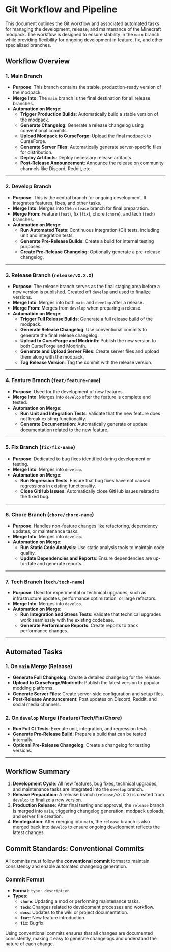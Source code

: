 # Git Workflow and Pipeline

This document outlines the Git workflow and associated automated tasks for managing the development, release, and maintenance of the Minecraft modpack. The workflow is designed to ensure stability in the `main` branch while providing flexibility for ongoing development in feature, fix, and other specialized branches.

## Workflow Overview

### 1. Main Branch

- **Purpose**: This branch contains the stable, production-ready version of the modpack.
- **Merge Into**: The `main` branch is the final destination for all release branches.
- **Automation on Merge**:
  - **Trigger Production Builds**: Automatically build a stable version of the modpack.
  - **Generate Changelog**: Generate a release changelog using conventional commits.
  - **Upload Modpack to CurseForge**: Upload the final modpack to CurseForge.
  - **Generate Server Files**: Automatically generate server-specific files for distribution.
  - **Deploy Artifacts**: Deploy necessary release artifacts.
  - **Post-Release Announcement**: Announce the release on community channels like Discord, Reddit, etc.

---

### 2. Develop Branch

- **Purpose**: This is the central branch for ongoing development. It integrates features, fixes, and other tasks.
- **Merge Into**: Merges into the `release` branch for final preparation.
- **Merge From**: Feature (`feat`), fix (`fix`), chore (`chore`), and tech (`tech`) branches.
- **Automation on Merge**:
  - **Run Automated Tests**: Continuous Integration (CI) tests, including unit and integration tests.
  - **Generate Pre-Release Builds**: Create a build for internal testing purposes.
  - **Create Pre-Release Changelog**: Optionally generate a pre-release changelog.

---

### 3. Release Branch (`release/vX.X.X`)

- **Purpose**: The release branch serves as the final staging area before a new version is published. Created off `develop` and used to finalize versions.
- **Merge Into**: Merges into both `main` and `develop` after a release.
- **Merge From**: Merges from `develop` when preparing a release.
- **Automation on Merge**:
  - **Trigger Full Release Builds**: Generate a full release build of the modpack.
  - **Generate Release Changelog**: Use conventional commits to generate the final release changelog.
  - **Upload to CurseForge and Modrinth**: Publish the new version to both CurseForge and Modrinth.
  - **Generate and Upload Server Files**: Create server files and upload them along with the modpack.
  - **Tag Release Version**: Tag the commit with the release version.

---

### 4. Feature Branch (`feat/feature-name`)

- **Purpose**: Used for the development of new features.
- **Merge Into**: Merges into `develop` after the feature is complete and tested.
- **Automation on Merge**:
  - **Run Unit and Integration Tests**: Validate that the new feature does not break existing functionality.
  - **Generate Documentation**: Automatically generate or update documentation related to the new feature.

---

### 5. Fix Branch (`fix/fix-name`)

- **Purpose**: Dedicated to bug fixes identified during development or testing.
- **Merge Into**: Merges into `develop`.
- **Automation on Merge**:
  - **Run Regression Tests**: Ensure that bug fixes have not caused regressions in existing functionality.
  - **Close GitHub Issues**: Automatically close GitHub issues related to the fixed bug.

---

### 6. Chore Branch (`chore/chore-name`)

- **Purpose**: Handles non-feature changes like refactoring, dependency updates, or maintenance tasks.
- **Merge Into**: Merges into `develop`.
- **Automation on Merge**:
  - **Run Static Code Analysis**: Use static analysis tools to maintain code quality.
  - **Update Dependencies and Reports**: Ensure dependencies are up-to-date and generate reports.

---

### 7. Tech Branch (`tech/tech-name`)

- **Purpose**: Used for experimental or technical upgrades, such as infrastructure updates, performance optimization, or large refactors.
- **Merge Into**: Merges into `develop`.
- **Automation on Merge**:
  - **Run Integration and Stress Tests**: Validate that technical upgrades work seamlessly with the existing codebase.
  - **Generate Performance Reports**: Create reports to track performance changes.

---

## Automated Tasks

### 1. On `main` Merge (Release)

- **Generate Full Changelog**: Create a detailed changelog for the release.
- **Upload to CurseForge/Modrinth**: Publish the latest version to popular modding platforms.
- **Generate Server Files**: Create server-side configuration and setup files.
- **Post-Release Announcement**: Post updates on Discord, Reddit, and social media channels.

### 2. On `develop` Merge (Feature/Tech/Fix/Chore)

- **Run Full CI Tests**: Execute unit, integration, and regression tests.
- **Generate Pre-Release Build**: Prepare a build that can be tested internally.
- **Optional Pre-Release Changelog**: Create a changelog for testing versions.

---

## Workflow Summary

1. **Development Cycle**: All new features, bug fixes, technical upgrades, and maintenance tasks are integrated into the `develop` branch.
2. **Release Preparation**: A release branch (`release/vX.X.X`) is created from `develop` to finalize a new version.
3. **Production Release**: After final testing and approval, the `release` branch is merged into `main`, triggering changelog generation, modpack uploads, and server file creation.
4. **Reintegration**: After merging into `main`, the `release` branch is also merged back into `develop` to ensure ongoing development reflects the latest changes.

## Commit Standards: Conventional Commits

All commits must follow the **conventional commit** format to maintain consistency and enable automated changelog generation.

### Commit Format

- **Format**: `type: description`
- **Types**:
  - **`chore`**: Updating a mod or performing maintenance tasks.
  - **`tech`**: Changes related to development processes and workflow.
  - **`docs`**: Updates to the wiki or project documentation.
  - **`feat`**: New feature introduction.
  - **`fix`**: Bugfix.

Using conventional commits ensures that all changes are documented consistently, making it easy to generate changelogs and understand the nature of each change.
